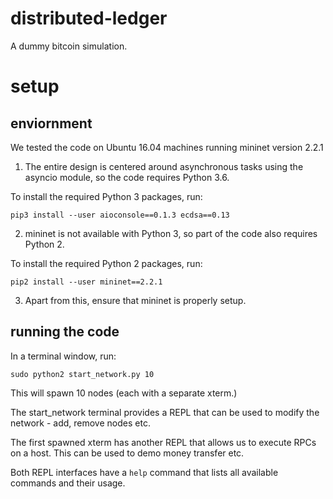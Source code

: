 
# distributed-ledger

A dummy bitcoin simulation.

# setup

## enviornment

We tested the code on Ubuntu 16.04 machines running mininet version 2.2.1

1. The entire design is centered around asynchronous tasks using the asyncio module, so the code requires Python 3.6. 

To install the required Python 3 packages, run:

```
pip3 install --user aioconsole==0.1.3 ecdsa==0.13
```

2. mininet is not available with Python 3, so part of the code also requires Python 2.

To install the required Python 2 packages, run:

```
pip2 install --user mininet==2.2.1
```

3. Apart from this, ensure that mininet is properly setup.

## running the code

In a terminal window, run:

```
sudo python2 start_network.py 10
```

This will spawn 10 nodes (each with a separate xterm.)

The start_network terminal provides a REPL that can be used to modify the network - add, remove nodes etc.

The first spawned xterm has another REPL that allows us to execute RPCs on a host. This can be used to demo money transfer etc.

Both REPL interfaces have a `help` command that lists all available commands and their usage.
